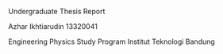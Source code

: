 Undergraduate Thesis Report 

Azhar Ikhtiarudin
13320041

Engineering Physics Study Program
Institut Teknologi Bandung
